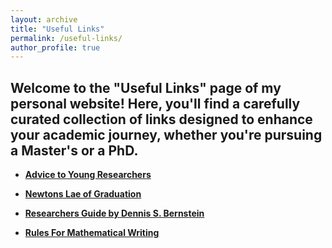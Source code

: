 ```yaml
---
layout: archive
title: "Useful Links"
permalink: /useful-links/
author_profile: true
---
```


## Welcome to the "Useful Links" page of my personal website! Here, you'll find a carefully curated collection of links designed to enhance your academic journey, whether you're pursuing a Master's or a PhD.

* **[Advice to Young Researchers](https://drive.google.com/file/d/1r48MhxW2az3zz9LnJb1yru55q3PWSDoq/view?usp=drive_link)**

* **[Newtons Lae of Graduation](https://drive.google.com/file/d/1AHH-GUBRVBc4kfPK45S_1AxHx1agnSQX/view?usp=drive_link)**

* **[Researchers Guide by Dennis S. Bernstein](https://drive.google.com/file/d/1x-r3p149Vtun6-sMwsLujEpDNugxMu-J/view?usp=drive_link)**

* **[Rules For Mathematical Writing](https://drive.google.com/file/d/1d_75eaFyvULBM1IdYoLvb8H5WsfzaEQb/view?usp=drive_link)**

